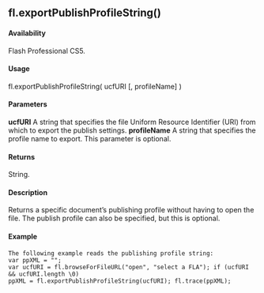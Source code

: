 ## fl.exportPublishProfileString()

#### Availability

Flash Professional CS5.

#### Usage

fl.exportPublishProfileString( ucfURI \[, profileName\] )

#### Parameters

**ucfURI** A string that specifies the file Uniform Resource Identifier (URI) from which to export the publish settings.
**profileName** A string that specifies the profile name to export. This parameter is optional.

#### Returns

String.

#### Description

Returns a specific document’s publishing profile without having to open the file. The publish profile can also be specified, but this is optional.

#### Example

```
The following example reads the publishing profile string:
var ppXML = "";
var ucfURI = fl.browseForFileURL("open", "select a FLA"); if (ucfURI && ucfURI.length \0)
ppXML = fl.exportPublishProfileString(ucfURI); fl.trace(ppXML);

```